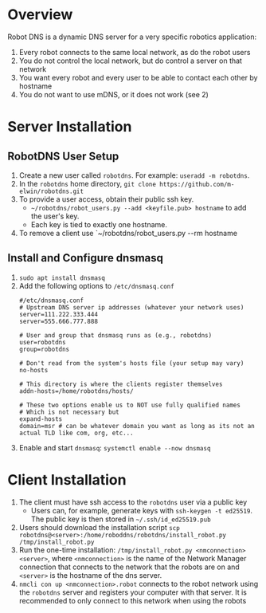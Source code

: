 # Overview
Robot DNS is a dynamic DNS server for a very specific robotics application:

1. Every robot connects to the same local network, as do the robot users
2. You do not control the local network, but do control a server on that network 
3. You want every robot and every user to be able to contact each other by hostname
4. You do not want to use mDNS, or it does not work (see 2)

# Server Installation
## RobotDNS User Setup
1. Create a new user called `robotdns`. For example: `useradd -m robotdns`.
2. In the `robotdns` home directory, `git clone https://github.com/m-elwin/robotdns.git`
3. To provide a user access, obtain their public ssh key.
   - `~/robotdns/robot_users.py --add <keyfile.pub> hostname` to add the user's key.
   - Each key is tied to exactly one hostname. 
4. To remove a client use `~/robotdns/robot_users.py --rm hostname
   
## Install and Configure dnsmasq
1. `sudo apt install dnsmasq`
2. Add the following options to `/etc/dnsmasq.conf` 
   ```
   #/etc/dnsmasq.conf
   # Upstream DNS server ip addresses (whatever your network uses)
   server=111.222.333.444
   server=555.666.777.888

   # User and group that dnsmasq runs as (e.g., robotdns)
   user=robotdns
   group=robotdns

   # Don't read from the system's hosts file (your setup may vary)
   no-hosts

   # This directory is where the clients register themselves 
   addn-hosts=/home/robotdns/hosts/

   # These two options enable us to NOT use fully qualified names
   # Which is not necessary but
   expand-hosts
   domain=msr # can be whatever domain you want as long as its not an actual TLD like com, org, etc...
   ```
3. Enable and start `dnsmasq`: `systemctl enable --now dnsmasq`

# Client Installation
1. The client must have ssh access to the `robotdns` user via a public key
   - Users can, for example, generate keys with `ssh-keygen -t ed25519`. The public key is then stored in `~/.ssh/id_ed25519.pub`
2. Users should download the installation script `scp robotdns@<server>:/home/roboddns/robotdns/install_robot.py /tmp/install_robot.py`
3. Run the one-time installation: `/tmp/install_robot.py <nmconnection> <server>`, where `<nmconnection>` is the name of the Network Manager connection that connects
   to the network that the robots are on and `<server>` is the hostname of the dns server.
3. `nmcli con up <nmconnection>.robot` connects to the robot network using the `robotdns` server and registers your computer
   with that server. It is recommended to only connect to this network when using the robots
